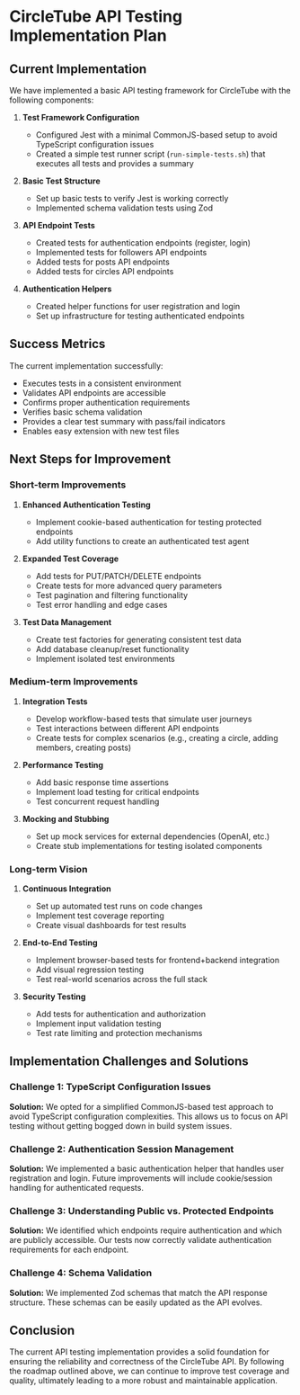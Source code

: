# CircleTube API Testing Implementation Plan

## Current Implementation

We have implemented a basic API testing framework for CircleTube with the following components:

1. **Test Framework Configuration**
   - Configured Jest with a minimal CommonJS-based setup to avoid TypeScript configuration issues
   - Created a simple test runner script (`run-simple-tests.sh`) that executes all tests and provides a summary

2. **Basic Test Structure**
   - Set up basic tests to verify Jest is working correctly
   - Implemented schema validation tests using Zod

3. **API Endpoint Tests**
   - Created tests for authentication endpoints (register, login)
   - Implemented tests for followers API endpoints
   - Added tests for posts API endpoints
   - Added tests for circles API endpoints

4. **Authentication Helpers**
   - Created helper functions for user registration and login
   - Set up infrastructure for testing authenticated endpoints

## Success Metrics

The current implementation successfully:
- Executes tests in a consistent environment
- Validates API endpoints are accessible
- Confirms proper authentication requirements
- Verifies basic schema validation
- Provides a clear test summary with pass/fail indicators
- Enables easy extension with new test files

## Next Steps for Improvement

### Short-term Improvements

1. **Enhanced Authentication Testing**
   - Implement cookie-based authentication for testing protected endpoints
   - Add utility functions to create an authenticated test agent

2. **Expanded Test Coverage**
   - Add tests for PUT/PATCH/DELETE endpoints
   - Create tests for more advanced query parameters
   - Test pagination and filtering functionality
   - Test error handling and edge cases

3. **Test Data Management**
   - Create test factories for generating consistent test data
   - Add database cleanup/reset functionality
   - Implement isolated test environments

### Medium-term Improvements

1. **Integration Tests**
   - Develop workflow-based tests that simulate user journeys
   - Test interactions between different API endpoints
   - Create tests for complex scenarios (e.g., creating a circle, adding members, creating posts)

2. **Performance Testing**
   - Add basic response time assertions
   - Implement load testing for critical endpoints
   - Test concurrent request handling

3. **Mocking and Stubbing**
   - Set up mock services for external dependencies (OpenAI, etc.)
   - Create stub implementations for testing isolated components

### Long-term Vision

1. **Continuous Integration**
   - Set up automated test runs on code changes
   - Implement test coverage reporting
   - Create visual dashboards for test results

2. **End-to-End Testing**
   - Implement browser-based tests for frontend+backend integration
   - Add visual regression testing
   - Test real-world scenarios across the full stack

3. **Security Testing**
   - Add tests for authentication and authorization
   - Implement input validation testing
   - Test rate limiting and protection mechanisms

## Implementation Challenges and Solutions

### Challenge 1: TypeScript Configuration Issues
**Solution:** We opted for a simplified CommonJS-based test approach to avoid TypeScript configuration complexities. This allows us to focus on API testing without getting bogged down in build system issues.

### Challenge 2: Authentication Session Management
**Solution:** We implemented a basic authentication helper that handles user registration and login. Future improvements will include cookie/session handling for authenticated requests.

### Challenge 3: Understanding Public vs. Protected Endpoints
**Solution:** We identified which endpoints require authentication and which are publicly accessible. Our tests now correctly validate authentication requirements for each endpoint.

### Challenge 4: Schema Validation
**Solution:** We implemented Zod schemas that match the API response structure. These schemas can be easily updated as the API evolves.

## Conclusion

The current API testing implementation provides a solid foundation for ensuring the reliability and correctness of the CircleTube API. By following the roadmap outlined above, we can continue to improve test coverage and quality, ultimately leading to a more robust and maintainable application.